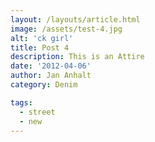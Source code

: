 ```yaml
---
layout: /layouts/article.html
image: /assets/test-4.jpg
alt: 'ck girl'
title: Post 4
description: This is an Attire
date: '2012-04-06'
author: Jan Anhalt
category: Denim

tags:
  - street
  - new
---
```

